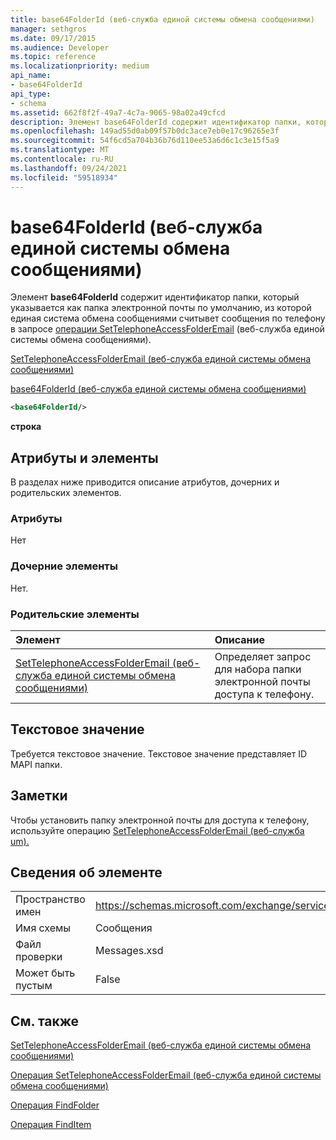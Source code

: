 ```yaml
---
title: base64FolderId (веб-служба единой системы обмена сообщениями)
manager: sethgros
ms.date: 09/17/2015
ms.audience: Developer
ms.topic: reference
ms.localizationpriority: medium
api_name:
- base64FolderId
api_type:
- schema
ms.assetid: 662f8f2f-49a7-4c7a-9065-98a02a49cfcd
description: Элемент base64FolderId содержит идентификатор папки, который указывается как папка электронной почты по умолчанию, из которой единая система обмена сообщениями считывет сообщения по телефону в запросе операции SetTelephoneAccessFolderEmail (веб-служба единой системы обмена сообщениями).
ms.openlocfilehash: 149ad55d0ab09f57b0dc3ace7eb0e17c96265e3f
ms.sourcegitcommit: 54f6cd5a704b36b76d110ee53a6d6c1c3e15f5a9
ms.translationtype: MT
ms.contentlocale: ru-RU
ms.lasthandoff: 09/24/2021
ms.locfileid: "59518934"
---
```

# <a name="base64folderid-um-web-service"></a>base64FolderId (веб-служба единой системы обмена сообщениями)

Элемент **base64FolderId** содержит идентификатор папки, который указывается как папка электронной почты по умолчанию, из которой единая система обмена сообщениями считывет сообщения по телефону в запросе [операции SetTelephoneAccessFolderEmail](settelephoneaccessfolderemail-operation-um-web-service.md) (веб-служба единой системы обмена сообщениями). 
  
[SetTelephoneAccessFolderEmail (веб-служба единой системы обмена сообщениями)](settelephoneaccessfolderemail-um-web-service.md)
  
[base64FolderId (веб-служба единой системы обмена сообщениями)](base64folderid-um-web-service.md)
  
```xml
<base64FolderId/>
```

 **строка**
## <a name="attributes-and-elements"></a>Атрибуты и элементы

В разделах ниже приводится описание атрибутов, дочерних и родительских элементов.
  
### <a name="attributes"></a>Атрибуты

Нет
  
### <a name="child-elements"></a>Дочерние элементы

Нет.
  
### <a name="parent-elements"></a>Родительские элементы

|**Элемент**|**Описание**|
|:-----|:-----|
|[SetTelephoneAccessFolderEmail (веб-служба единой системы обмена сообщениями)](settelephoneaccessfolderemail-um-web-service.md) <br/> |Определяет запрос для набора папки электронной почты доступа к телефону.  <br/> |
   
## <a name="text-value"></a>Текстовое значение

Требуется текстовое значение. Текстовое значение представляет ID MAPI папки.
  
## <a name="remarks"></a>Заметки

Чтобы установить папку электронной почты для доступа к телефону, используйте операцию [SetTelephoneAccessFolderEmail (веб-служба um).](settelephoneaccessfolderemail-operation-um-web-service.md)
  
## <a name="element-information"></a>Сведения об элементе

|||
|:-----|:-----|
|Пространство имен  <br/> |https://schemas.microsoft.com/exchange/services/2006/messages  <br/> |
|Имя схемы  <br/> |Сообщения  <br/> |
|Файл проверки  <br/> |Messages.xsd  <br/> |
|Может быть пустым  <br/> |False  <br/> |
   
## <a name="see-also"></a>См. также



[SetTelephoneAccessFolderEmail (веб-служба единой системы обмена сообщениями)](settelephoneaccessfolderemail-um-web-service.md)
  
[Операция SetTelephoneAccessFolderEmail (веб-служба единой системы обмена сообщениями)](settelephoneaccessfolderemail-operation-um-web-service.md)
  
[Операция FindFolder](findfolder-operation.md)
  
[Операция FindItem](finditem-operation.md)

